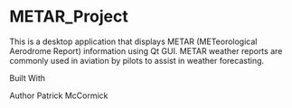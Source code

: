 # METAR_Project

This is a desktop application that displays METAR (METeorological Aerodrome Report) information using Qt GUI. METAR weather reports are commonly used in aviation by pilots to assist in weather forecasting.


Built With


Author
Patrick McCormick


